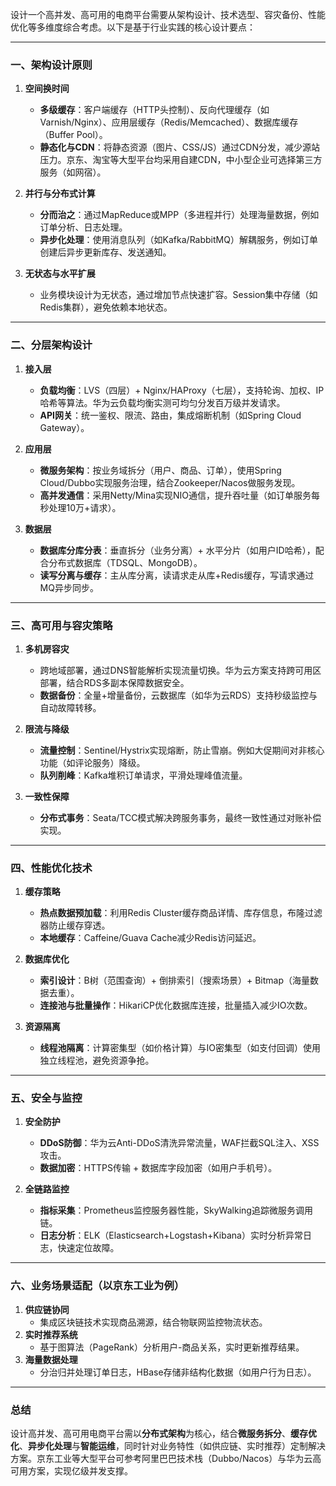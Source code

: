 设计一个高并发、高可用的电商平台需要从架构设计、技术选型、容灾备份、性能优化等多维度综合考虑。以下是基于行业实践的核心设计要点：

---

### **一、架构设计原则**
1. **空间换时间**
    - **多级缓存**：客户端缓存（HTTP头控制）、反向代理缓存（如Varnish/Nginx）、应用层缓存（Redis/Memcached）、数据库缓存（Buffer Pool）。
    - **静态化与CDN**：将静态资源（图片、CSS/JS）通过CDN分发，减少源站压力。京东、淘宝等大型平台均采用自建CDN，中小型企业可选择第三方服务（如网宿）。

2. **并行与分布式计算**
    - **分而治之**：通过MapReduce或MPP（多进程并行）处理海量数据，例如订单分析、日志处理。
    - **异步化处理**：使用消息队列（如Kafka/RabbitMQ）解耦服务，例如订单创建后异步更新库存、发送通知。

3. **无状态与水平扩展**
    - 业务模块设计为无状态，通过增加节点快速扩容。Session集中存储（如Redis集群），避免依赖本地状态。

---

### **二、分层架构设计**
1. **接入层**
    - **负载均衡**：LVS（四层）+ Nginx/HAProxy（七层），支持轮询、加权、IP哈希等算法。华为云负载均衡实测可均匀分发百万级并发请求。
    - **API网关**：统一鉴权、限流、路由，集成熔断机制（如Spring Cloud Gateway）。

2. **应用层**
    - **微服务架构**：按业务域拆分（用户、商品、订单），使用Spring Cloud/Dubbo实现服务治理，结合Zookeeper/Nacos做服务发现。
    - **高并发通信**：采用Netty/Mina实现NIO通信，提升吞吐量（如订单服务每秒处理10万+请求）。

3. **数据层**
    - **数据库分库分表**：垂直拆分（业务分离）+ 水平分片（如用户ID哈希），配合分布式数据库（TDSQL、MongoDB）。
    - **读写分离与缓存**：主从库分离，读请求走从库+Redis缓存，写请求通过MQ异步同步。

---

### **三、高可用与容灾策略**
1. **多机房容灾**
    - 跨地域部署，通过DNS智能解析实现流量切换。华为云方案支持跨可用区部署，结合RDS多副本保障数据安全。
    - **数据备份**：全量+增量备份，云数据库（如华为云RDS）支持秒级监控与自动故障转移。

2. **限流与降级**
    - **流量控制**：Sentinel/Hystrix实现熔断，防止雪崩。例如大促期间对非核心功能（如评论服务）降级。
    - **队列削峰**：Kafka堆积订单请求，平滑处理峰值流量。

3. **一致性保障**
    - **分布式事务**：Seata/TCC模式解决跨服务事务，最终一致性通过对账补偿实现。

---

### **四、性能优化技术**
1. **缓存策略**
    - **热点数据预加载**：利用Redis Cluster缓存商品详情、库存信息，布隆过滤器防止缓存穿透。
    - **本地缓存**：Caffeine/Guava Cache减少Redis访问延迟。

2. **数据库优化**
    - **索引设计**：B树（范围查询）+ 倒排索引（搜索场景）+ Bitmap（海量数据去重）。
    - **连接池与批量操作**：HikariCP优化数据库连接，批量插入减少IO次数。

3. **资源隔离**
    - **线程池隔离**：计算密集型（如价格计算）与IO密集型（如支付回调）使用独立线程池，避免资源争抢。

---

### **五、安全与监控**
1. **安全防护**
    - **DDoS防御**：华为云Anti-DDoS清洗异常流量，WAF拦截SQL注入、XSS攻击。
    - **数据加密**：HTTPS传输 + 数据库字段加密（如用户手机号）。

2. **全链路监控**
    - **指标采集**：Prometheus监控服务器性能，SkyWalking追踪微服务调用链。
    - **日志分析**：ELK（Elasticsearch+Logstash+Kibana）实时分析异常日志，快速定位故障。

---

### **六、业务场景适配（以京东工业为例）**
1. **供应链协同**
    - 集成区块链技术实现商品溯源，结合物联网监控物流状态。
2. **实时推荐系统**
    - 基于图算法（PageRank）分析用户-商品关系，实时更新推荐结果。
3. **海量数据处理**
    - 分治归并处理订单日志，HBase存储非结构化数据（如用户行为日志）。

---

### **总结**
设计高并发、高可用电商平台需以**分布式架构**为核心，结合**微服务拆分**、**缓存优化**、**异步化处理**与**智能运维**，同时针对业务特性（如供应链、实时推荐）定制解决方案。京东工业等大型平台可参考阿里巴巴技术栈（Dubbo/Nacos）与华为云高可用方案，实现亿级并发支撑。